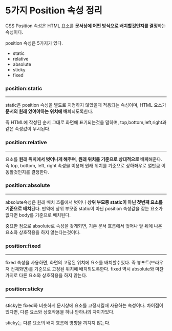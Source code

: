# 5가지 Position 속성 정리

CSS Position 속성은 HTML 요소를 **문서상에 어떤 방식으로 배치할것인지를 결정**하는 속성이다.

position 속성은 5가지가 있다.

- static
- relative
- absolute
- sticky
- fixed

### position:static

---

static은 position 속성을 별도로 지정하지 않았을때 적용되는 속성이며, HTML 요소가 **문서의 원래 있어야하는 위치에 배치**되도록한다.

즉 HTML에 작성된 순서 그대로 화면에 표기되는것을 말하며, top,bottom,left,right과 같은 속성값이 무시된다.

### position:relative

---

요소를 **원래 위치에서 벗어나게 해주며**, **원래 위치를 기준으로 상대적으로 배치**해준다. 즉 top, bottom, left, right 속성을 이용해 원래 위치를 기준으로 상하좌우로 얼만큼 이동할것인지를 결정한다.

### position:absolute

---

absolute속성은 원래 배치 흐름에서 벗어나 **상위 부모중 static이 아닌 첫번째 요소를 기준으로 배치**된다. 만약에 상위 부모중 static이 아닌 position 속성값을 갖는 요소가 없다면 body를 기준으로 배치된다.

중요한 점으로 absolute로 속성을 갖게되면, 기존 문서 흐름에서 벗어나 앞 뒤에 나온 요소와 상호작용을 하지 않는다는것이다.

### position:fixed

---

fixed 속성을 사용하면, 화면의 고정된 위치에 요소를 배치할수있다. 즉 뷰포트(브라우저 전체화면)를 기준으로 고정된 위치에 배치되도록한다. fixed 역시 absolute와 마찬가지로 다른 요소와 상호작용을 하지 않는다.

### position:sticky

---

sticky는 fixed와 비슷하게 문서상에 요소를 고정시킬때 사용하는 속성이다. 차이점이 있다면, 다른 요소와 상호작용을 하냐 안하냐의 차이가있다.

sticky는 다른 요소의 배치 흐름에 영향을 끼치지 않는다.
